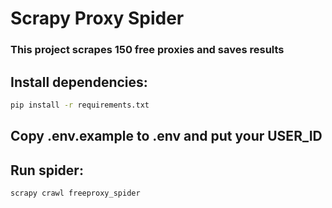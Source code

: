 # Scrapy Proxy Spider

### This project scrapes 150 free proxies and saves results

## Install dependencies:
```bash
pip install -r requirements.txt
```
## Copy .env.example to .env and put your USER_ID

## Run spider:
```bash
scrapy crawl freeproxy_spider
```